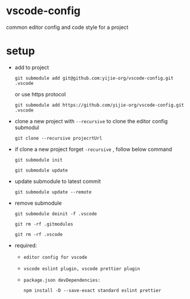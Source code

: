 # vscode-config
common editor config and code style for a project

# setup

-  add to project

    `git submodule add git@github.com:yijie-org/vscode-config.git .vscode`

    or use https protocol

    `git submodule add https://github.com/yijie-org/vscode-config.git .vscode`

-  clone a new project with `--recursive` to clone the editor config  submodul

    `git clone --recursive projecrtUrl`

- if clone a new project forget `-recursive` , follow below command

    `git submodule init`

    `git submodule update`

- update submodule to latest commit

    `git submodule update --remote`

- remove submodule

    `git submodule deinit -f .vscode`

    `git rm -rf .gitmodules`

    `git rm -rf .vscode`

- required:

    - `editor config for vscode`

    - `vscode eslint plugin, vscode prettier plugin`

    - `package.json devDependencies:`

      ```shell
      npm install -D --save-exact standard eslint prettier
      ```
